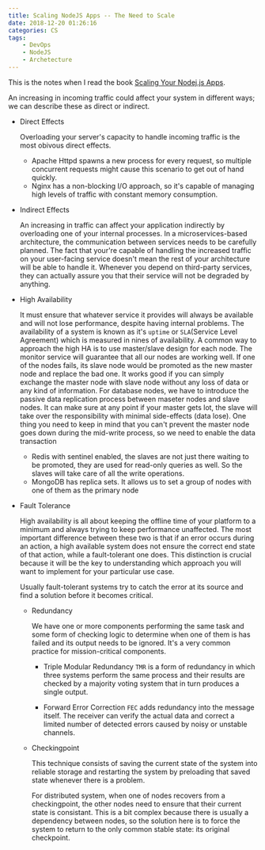 ```yaml
---
title: Scaling NodeJS Apps -- The Need to Scale
date: 2018-12-20 01:26:16
categories: CS
tags:
	- DevOps
	- NodeJS
	- Archetecture
---
```


This is the notes when I read the book [Scaling Your Nodej.js Apps](https://www.apress.com/de/book/9781484239902).

An increasing in incoming traffic could affect your system in different ways; we can describe these as direct or indirect.

* Direct Effects

	Overloading your server's capacity to handle incoming traffic is the most obivous direct effects.
	* Apache Httpd spawns a new process for every request, so multiple concurrent requests might cause this scenario to get out of hand quickly.
	* Nginx has a non-blocking I/O approach, so it's capable of managing high levels of traffic with constant memory consumption.
	
* Indirect Effects

	An increasing in traffic can affect your application indirectly by overloading one of your internal processes. In a microservices-based architecture, the communication between services needs to be carefully planned. The fact that your're capable of handling the increased traffic on your user-facing service doesn't mean the rest of your architecture will be able to handle it. Whenever you depend on third-party services, they can actually assure you that their service will not be degraded by anything.
	
* High Availability

	It must ensure that whatever service it provides will always be available and will not lose performance, despite having internal problems. The availability of a system is known as it's `uptime` or `SLA`(Service Level Agreement) which is measured in nines of availability.
	A common way to approach the high HA is to use master/slave design for each node. The monitor service will guarantee that all our nodes are working well. If one of the nodes fails, its slave node would be promoted as the new master node and replace the bad one. It works good if you can simply exchange the master node with slave node without any loss of data or any kind of information. For database nodes, we have to introduce the passive data replication process between maseter nodes and slave nodes. It can make sure at any point if your master gets lot, the slave will take over the responsibility with minimal side-effects (data lose). One thing you need to keep in mind that you can't prevent the master node goes down during the mid-write process, so we need to enable the data transaction
	
	* Redis with sentinel enabled, the slaves are not just there waiting to be promoted, they are used for read-only queries as well. So the slaves will take care of all the write operations.
	* MongoDB has replica sets. It allows us to set a group of nodes with one of them as the primary node 	


* Fault Tolerance
	
	High availability is all about keeping the offline time of your platform to a minimum and always trying to keep performance unaffected. The most important difference between these two is that if an error occurs during an action, a high available system does not ensure the correct end state of that action, while a fault-tolerant one does. This distinction is crucial because it will be the key to understanding which approach you will want to implement for your particular use case.
	
	Usually fault-tolerant systems try to catch the error at its source and find a solution before it becomes critical. 
	
	* Redundancy

		We have one or more components performing the same task and some form of checking logic to determine when one of them is has failed and its output needs to be ignored. It's a very common practice for mission-critical components.
		
		* Triple Modular Redundancy
			`TMR` is a form of redundancy in which three systems perform the same process and their results are checked by a majority voting system that in turn produces a single output.
		
		* Forward Error Correction
			`FEC` adds redundancy into the message itself. The receiver can verify the actual data and correct a limited number of detected errors caused by noisy or unstable channels. 

	* Checkingpoint
		
		This technique consists of saving the current state of the system into reliable storage and restarting the system by preloading that saved state whenever there is a problem.
		
		For distributed system, when one of nodes recovers from a checkingpoint, the other nodes need to ensure that their current state is consistant. This is a bit complex because there is usually a dependency between nodes, so the solution here is to force the system to return to the only common stable state: its original checkpoint.

	
